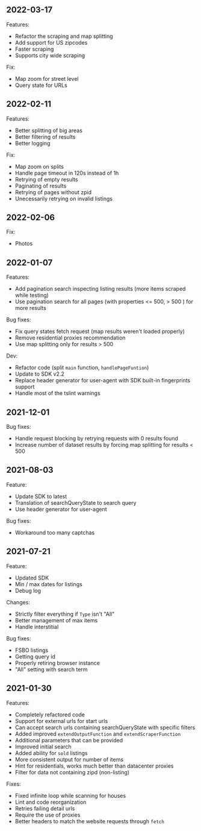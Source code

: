 ## 2022-03-17

Features:
- Refactor the scraping and map splitting
- Add support for US zipcodes
- Faster scraping
- Supports city wide scraping

Fix:
- Map zoom for street level
- Query state for URLs

## 2022-02-11

Features:
- Better splitting of big areas
- Better filtering of results
- Better logging

Fix:
- Map zoom on splits
- Handle page timeout in 120s instead of 1h
- Retrying of empty results
- Paginating of results
- Retrying of pages without zpid
- Unecessarily retrying on invalid listings

## 2022-02-06

Fix:
- Photos

## 2022-01-07

Features:
- Add pagination search inspecting listing results (more items scraped while testing)
- Use pagination search for all pages (with properties <= 500, > 500 ) for more results

Bug fixes:
- Fix query states fetch request (map results weren't loaded properly)
- Remove residential proxies recommendation
- Use map splitting only for results > 500

Dev:
- Refactor code (split `main` function, `handlePageFuntion`)
- Update to SDK v2.2
- Replace header generator for user-agent with SDK built-in fingerprints support
- Handle most of the tslint warnings

## 2021-12-01

Bug fixes:
- Handle request blocking by retrying requests with 0 results found
- Increase number of dataset results by forcing map splitting for results < 500

## 2021-08-03

Feature:
- Update SDK to latest
- Translation of searchQueryState to search query
- Use header generator for user-agent

Bug fixes:
- Workaround too many captchas

## 2021-07-21

Feature:
- Updated SDK
- Min / max dates for listings
- Debug log

Changes:
- Strictly filter everything if `Type` isn't "All"
- Better management of max items
- Handle interstitial

Bug fixes:
- FSBO listings
- Getting query id
- Properly retiring browser instance
- "All" setting with search term

## 2021-01-30

Features:
- Completely refactored code
- Support for external urls for start urls
- Can accept search urls containing searchQueryState with specific filters
- Added improved `extendOutputFunction` and `extendScraperFunction`
- Additional parameters that can be provided
- Improved initial search
- Added ability for `sold` listings
- More consistent output for number of items
- Hint for residentials, works much better than datacenter proxies
- Filter for data not containing zipd (non-listing)

Fixes:
- Fixed infinite loop while scanning for houses
- Lint and code reorganization
- Retries failing detail urls
- Require the use of proxies
- Better headers to match the website requests through `fetch`
